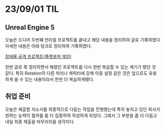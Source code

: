 # 23/09/01 TIL

## Unreal Engine 5

오늘은 드디어 두번쨰 언리얼 프로젝트를 끝내고 해당 내용을 정리하여 글로 기록하였다 자세한 내용은 아래 링크로 정리하여 기록하였다.

[장애물 공격 프로젝트(플랫포머 게임)](</Unreal%20Engine/실습/장애물%20공격(플랫포머).md>)

한번 글로 쭉 정리하면서 해왔던 프로젝트를 다시 한번 복습할 수 있는 계기가 됐던 것 같다. 특히 Rotation의 다른 처리나 캐릭터에 강제 이동 설정 같은 것은 앞으로도 유용하게 쓸 수 있는 내용이라서 한번 더 복습하게됐다.

## 취업 준비

오늘은 제출할 자소서를 최종적으로 다듬는 작업을 진행했는데 특히 놓치고 있던 회사가 원하는 능력이 뭘까를 좀 더 집중하여 작성하게 되었다. 그래서 그 부분을 좀 더 다듬고 내일 최종 제출을 마무리지을 생각이다.
